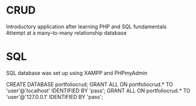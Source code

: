 # CRUD
Introductory application after learning PHP and SQL fundamentals <br/>
Attempt at a many-to-many relationship database <br/>

# SQL
SQL database was set up using XAMPP and PHPmyAdmin<br/>

CREATE DATABASE portfoliocrud;
GRANT ALL ON portfoliocrud.* TO 'user'@'localhost' IDENTIFIED BY 'pass';
GRANT ALL ON portfoliocrud.* TO 'user'@'127.0.0.1' IDENTIFIED BY 'pass';

